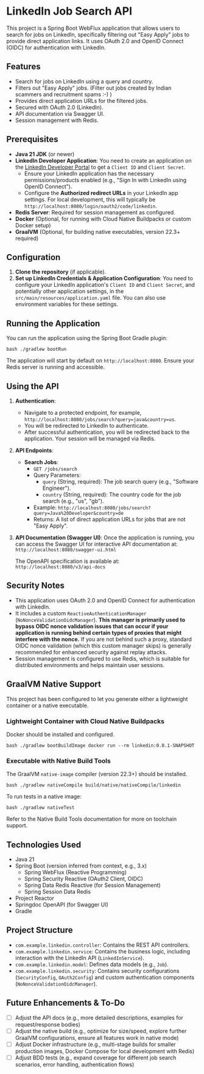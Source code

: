# LinkedIn Job Search API

This project is a Spring Boot WebFlux application that allows users to search for jobs on LinkedIn, specifically filtering out "Easy Apply" jobs to provide direct application links. It uses OAuth 2.0 and OpenID Connect (OIDC) for authentication with LinkedIn.

## Features

*   Search for jobs on LinkedIn using a query and country.
*   Filters out "Easy Apply" jobs. (Filter out jobs created by Indian scammers and recruitment spams :-) )
*   Provides direct application URLs for the filtered jobs.
*   Secured with OAuth 2.0 (LinkedIn).
*   API documentation via Swagger UI.
*   Session management with Redis.

## Prerequisites

*   **Java 21 JDK** (or newer)
*   **LinkedIn Developer Application**: You need to create an application on the [LinkedIn Developer Portal](https://developer.linkedin.com/) to get a `Client ID` and `Client Secret`.
    *   Ensure your LinkedIn application has the necessary permissions/products enabled (e.g., "Sign In with LinkedIn using OpenID Connect").
    *   Configure the **Authorized redirect URLs** in your LinkedIn app settings. For local development, this will typically be `http://localhost:8080/login/oauth2/code/linkedin`.
*   **Redis Server**: Required for session management as configured.
*   **Docker** (Optional, for running with Cloud Native Buildpacks or custom Docker setup)
*   **GraalVM** (Optional, for building native executables, version 22.3+ required)

## Configuration

1.  **Clone the repository** (if applicable).
2.  **Set up LinkedIn Credentials & Application Configuration**:
    You need to configure your LinkedIn application's `Client ID` and `Client Secret`, and potentially other application settings, in the `src/main/resources/application.yaml` file. You can also use environment variables for these settings.

## Running the Application

You can run the application using the Spring Boot Gradle plugin:

``` bash ./gradlew bootRun ```

The application will start by default on `http://localhost:8080`. Ensure your Redis server is running and accessible.

## Using the API

1.  **Authentication**:
    *   Navigate to a protected endpoint, for example, `http://localhost:8080/jobs/search?query=java&country=us`.
    *   You will be redirected to LinkedIn to authenticate.
    *   After successful authentication, you will be redirected back to the application. Your session will be managed via Redis.

2.  **API Endpoints**:
    *   **Search Jobs**:
        *   `GET /jobs/search`
        *   Query Parameters:
            *   `query` (String, required): The job search query (e.g., "Software Engineer").
            *   `country` (String, required): The country code for the job search (e.g., "us", "gb").
        *   Example: `http://localhost:8080/jobs/search?query=Java%20Developer&country=de`
        *   Returns: A list of direct application URLs for jobs that are not "Easy Apply".

3.  **API Documentation (Swagger UI)**:
    Once the application is running, you can access the Swagger UI for interactive API documentation at:
    `http://localhost:8080/swagger-ui.html`

    The OpenAPI specification is available at:
    `http://localhost:8080/v3/api-docs`

## Security Notes

*   This application uses OAuth 2.0 and OpenID Connect for authentication with LinkedIn.
*   It includes a custom `ReactiveAuthenticationManager` (`NoNonceValidationOidcManager`). **This manager is primarily used to bypass OIDC nonce validation issues that can occur if your application is running behind certain types of proxies that might interfere with the nonce.** If you are not behind such a proxy, standard OIDC nonce validation (which this custom manager skips) is generally recommended for enhanced security against replay attacks.
*   Session management is configured to use Redis, which is suitable for distributed environments and helps maintain user sessions.

## GraalVM Native Support

This project has been configured to let you generate either a lightweight container or a native executable.

### Lightweight Container with Cloud Native Buildpacks
Docker should be installed and configured.

``` bash ./gradlew bootBuildImage docker run --rm linkedin:0.0.1-SNAPSHOT ```


### Executable with Native Build Tools
The GraalVM `native-image` compiler (version 22.3+) should be installed.

``` bash ./gradlew nativeCompile build/native/nativeCompile/linkedin ```

To run tests in a native image:

``` bash ./gradlew nativeTest ```

Refer to the Native Build Tools documentation for more on toolchain support.

## Technologies Used

*   Java 21
*   Spring Boot (version inferred from context, e.g., 3.x)
    *   Spring WebFlux (Reactive Programming)
    *   Spring Security Reactive (OAuth2 Client, OIDC)
    *   Spring Data Redis Reactive (for Session Management)
    *   Spring Session Data Redis
*   Project Reactor
*   Springdoc OpenAPI (for Swagger UI)
*   Gradle

## Project Structure

*   `com.example.linkedin.controller`: Contains the REST API controllers.
*   `com.example.linkedin.service`: Contains the business logic, including interaction with the LinkedIn API (`LinkedInService`).
*   `com.example.linkedin.model`: Defines data models (e.g., `Job`).
*   `com.example.linkedin.security`: Contains security configurations (`SecurityConfig`, `OAuth2Config`) and custom authentication components (`NoNonceValidationOidcManager`).

## Future Enhancements & To-Do

- [ ]  Adjust the API docs (e.g., more detailed descriptions, examples for request/response bodies)
- [ ]  Adjust the native build (e.g., optimize for size/speed, explore further GraalVM configurations, ensure all features work in native mode)
- [ ]  Adjust Docker infrastructure (e.g., multi-stage builds for smaller production images, Docker Compose for local development with Redis)
- [ ]  Adjust BDD tests (e.g., expand coverage for different job search scenarios, error handling, authentication flows)